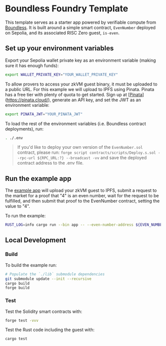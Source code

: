 # Boundless Foundry Template

This template serves as a starter app powered by verifiable compute from [Boundless](https://docs.beboundless.xyz). It is built around a simple smart contract, `EvenNumber` deployed on Sepolia, and its associated RISC Zero guest, `is-even`.

## Set up your environment variables

Export your Sepolia wallet private key as an environment variable (making sure it has enough funds):

```bash
export WALLET_PRIVATE_KEY="YOUR_WALLET_PRIVATE_KEY"
```

To allow provers to access your zkVM guest binary, it must be uploaded to a public URL. For this example we will upload to IPFS using Pinata. Pinata has a free tier with plenty of quota to get started. Sign up at [[Pinata](https://pinata.cloud/)](https://pinata.cloud/), generate an API key, and set the JWT as an environment variable:

```bash
export PINATA_JWT="YOUR_PINATA_JWT"
```

To load the rest of the environment variables (i.e. Boundless contract deployments), run:

```bash
. ./.env
```

> If you'd like to deploy your own version of the `EvenNumber.sol` contract, please run:
> `forge script contracts/scripts/Deploy.s.sol --rpc-url ${RPC_URL:?} --broadcast -vv`
> and save the deployed contract address to the .env file.

## Run the example app

The [example app](apps/src/main.rs) will upload your zkVM guest to IPFS, submit a request to the market for a proof that "4" is an even number, wait for the request to be fulfilled, and then submit that proof to the EvenNumber contract, setting the value to "4".

To run the example:

```bash
RUST_LOG=info cargo run --bin app -- --even-number-address ${EVEN_NUMBER_ADDRESS:?} --number 4
```

## Local Development 

### Build

To build the example run:

```bash
# Populate the `./lib` submodule dependencies
git submodule update --init --recursive
cargo build
forge build
```

### Test

Test the Solidity smart contracts with:

```bash
forge test -vvv
```

Test the Rust code including the guest with:

```bash
cargo test
```


